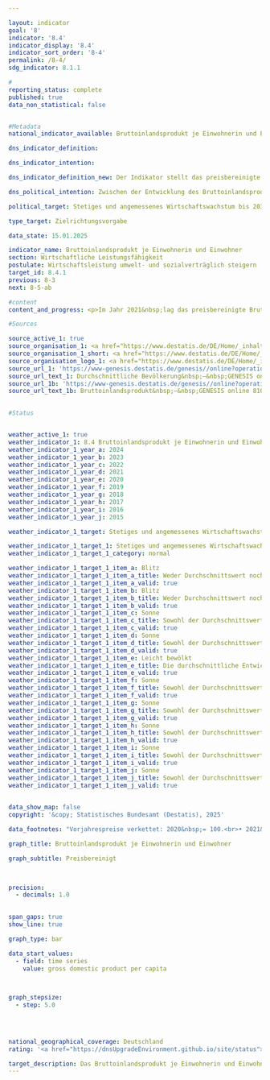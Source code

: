 ```yaml
---

layout: indicator        
goal: '8'        
indicator: '8.4'        
indicator_display: '8.4'        
indicator_sort_order: '8-4'        
permalink: /8-4/        
sdg_indicator: 8.1.1        

#
reporting_status: complete        
published: true        
data_non_statistical: false        


#Metadata        
national_indicator_available: Bruttoinlandsprodukt je Einwohnerin und Einwohner        

dns_indicator_definition:         

dns_indicator_intention:         

dns_indicator_definition_new: Der Indikator stellt das preisbereinigte Bruttoinlandsprodukt (<abbr title="Bruttoinlandsprodukt" tabindex="0">BIP</abbr>) je Einwohnerin <abbr title="beziehungsweise" tabindex="0">bzw.</abbr> Einwohner in Deutschland auf Basis des Jahres 2020&nbsp;(in 1&nbsp;000&nbsp;<abbr title="Euro" tabindex="0">EUR</abbr>) dar. Das <abbr title="Bruttoinlandsprodukt" tabindex="0">BIP</abbr> misst den Wert der im Inland erwirtschafteten Leistung. Als Einwohnerinnen und Einwohner gelten dabei alle Personen, die in Deutschland ihren ständigen Wohnsitz haben.        

dns_political_intention: Zwischen der Entwicklung des Bruttoinlandsprodukts (<abbr title="Bruttoinlandsprodukt" tabindex="0">BIP</abbr>) und den anderen Indikatoren der Nachhaltigkeitsstrategie gibt es vielfältige Beziehungen. So spielen soziale Faktoren wie die Bevölkerungsstruktur, das Arbeitskräfteangebot, das Bildungssystem sowie der soziale Zusammenhalt in der Gesellschaft eine wichtige Rolle für die internationale Wettbewerbsfähigkeit der Wirtschaft. Das <abbr title="Bruttoinlandsprodukt" tabindex="0">BIP</abbr> gilt als wichtiger Indikator für Konjunktur und Wachstum einer Volkswirtschaft.        

political_target: Stetiges und angemessenes Wirtschaftswachstum bis 2030        

type_target: Zielrichtungsvorgabe        

data_state: 15.01.2025        

indicator_name: Bruttoinlandsprodukt je Einwohnerin und Einwohner        
section: Wirtschaftliche Leistungsfähigkeit        
postulate: Wirtschaftsleistung umwelt- und sozialverträglich steigern        
target_id: 8.4.1        
previous: 8-3        
next: 8-5-ab        

#content         
content_and_progress: <p>Im Jahr 2021&nbsp;lag das preisbereinigte Bruttoinlandsprodukt (<abbr title="Bruttoinlandsprodukt" tabindex="0">BIP</abbr>) je Einwohnerin und Einwohner bei etwa 38&nbsp;509&nbsp;Euro und damit 2,6&nbsp;% höher als im Vorjahr. Zwischen 1991&nbsp;und 2021&nbsp;hat sich das <abbr title="Bruttoinlandsprodukt" tabindex="0">BIP</abbr> je Einwohnerin und Einwohner preisbereinigt insgesamt um 38,8&nbsp;% erhöht. Aufgrund der Corona-Pandemie sank jedoch das preisbereinigte <abbr title="Bruttoinlandsprodukt" tabindex="0">BIP</abbr> je Einwohnerin <abbr title="beziehungsweise" tabindex="0">bzw.</abbr> Einwohner im Jahr 2020&nbsp;um 3,8&nbsp;%. Nur im Jahr 2009&nbsp;brach das preisbereinigte <abbr title="Bruttoinlandsprodukt" tabindex="0">BIP</abbr> je Einwohnerin <abbr title="beziehungsweise" tabindex="0">bzw.</abbr> je Einwohner infolge der weltweiten Finanzmarkt- und Wirtschaftskrise mit einem Rückgang von 5,4&nbsp;% noch stärker ein. Mangels einer Definition von angemessenem und stetigem Wirtschaftswachstum kann lediglich die durchschnittliche jährliche Veränderung der letzten fünf Jahre betrachtet werden. Diese lag bei 0,7&nbsp;%. Der Indikator hat sich damit bei längerfristiger Betrachtung in eine positive Richtung entwickelt.<br><br>Bei Betrachtung der Ergebnisse nach Bundesländern wies Mecklenburg-Vorpommern mit rund 26&nbsp;500&nbsp;Euro das niedrigste und Hamburg mit etwa 59&nbsp;700&nbsp;Euro das höchste reale <abbr title="Bruttoinlandsprodukt" tabindex="0">BIP</abbr> je Einwohnerin und Einwohner auf.<br><br>Das <abbr title="Bruttoinlandsprodukt" tabindex="0">BIP</abbr> ist Ausdruck der gesamten im Inland entstandenen Wirtschaftsleistung einer Berichtsperiode. Dabei werden vor allem auf Märkten gehandelte sowie staatliche Waren und Dienstleistungen betrachtet. Das <abbr title="Bruttoinlandsprodukt" tabindex="0">BIP</abbr> wird vierteljährlich und jährlich vom Statistischen Bundesamt und von den Statistischen Ämtern der Länder nach international harmonisierten Regeln und Standards, wie dem Europäischen System Volkswirtschaftlicher Gesamtrechnungen (<abbr title="Europäische System Volkswirtschaftlicher Gesamtrechnungen" tabindex="0">ESVG</abbr>), ermittelt.<br><br>Das <abbr title="Bruttoinlandsprodukt" tabindex="0">BIP</abbr> ist eine zentrale Größe der Volkswirtschaftlichen Gesamtrechnungen (<abbr title="Volkswirtschaftliche Gesamtrechnungen" tabindex="0">VGR</abbr>). Die <abbr title="Volkswirtschaftliche Gesamtrechnungen" tabindex="0">VGR</abbr> sind die Zusammenfassung mehrerer Rechnungen, die das wirtschaftliche Geschehen einer Periode darstellen. Die Ergebnisse werden in Form eines geschlossenen Kontensystems ermittelt und in Tabellen dargestellt. Die Berechnungen der <abbr title="Volkswirtschaftliche Gesamtrechnungen" tabindex="0">VGR</abbr> wurden zuletzt im Rahmen ihrer Generalrevision 2019&nbsp;turnusmäßig überprüft und überarbeitet sowie auf das Referenzjahr 2015&nbsp;umgestellt. Für das reale <abbr title="Bruttoinlandsprodukt" tabindex="0">BIP</abbr> ergaben sich dadurch neue Veränderungsraten. Das konjunkturelle Gesamtbild hat sich durch die Revision jedoch nicht verändert.<br><br>Das <abbr title="Bruttoinlandsprodukt" tabindex="0">BIP</abbr> ist nicht dafür konzipiert, die Gesamtheit aller gesellschaftlichen Aspekte der Wohlfahrtsmessung abzubilden. Um darüber hinaus auch diese zu erfassen, bedarf es weiterer Indikatoren, die speziell für diese Zwecke konstruiert sind. Hierzu zählen unter anderem die Umweltökonomischen Gesamtrechnungen, die die Wechselbeziehungen zwischen Wirtschaft und Umwelt darstellen, oder Indikatoren wie unentgeltliche Arbeit in privaten Haushalten. Auch die Verteilung von Einkommen (und Vermögen) auf unterschiedliche Bevölkerungsgruppen wird vom <abbr title="Bruttoinlandsprodukt" tabindex="0">BIP</abbr> nicht abgebildet.<br><br>Die Veränderung von Bestandsgrößen wird beim <abbr title="Bruttoinlandsprodukt" tabindex="0">BIP</abbr> nicht erfasst&nbsp;–&nbsp;mit Ausnahme des Kapitalstocks durch die Berechnung von Investitionen und Abschreibungen. Zentrale wirtschaftliche Größen wie Bestände und Qualitäten des Humankapitals (etwa Bildung, Gesundheit), des Sozialkapitals (etwa Sicherheit, Integration) und des Naturkapitals (etwa Ressourcen, Ökosysteme) bleiben ausgeblendet. Aussagen, ob das <abbr title="Bruttoinlandsprodukt" tabindex="0">BIP</abbr> und sein Wachstum zur Kapitalerhaltung in einem umfassenden Sinn gedient haben, sind somit nicht möglich. Damit können anhand des <abbr title="Bruttoinlandsprodukt" tabindex="0">BIP</abbr> keine Aussagen zur Nachhaltigkeit des wirtschaftlichen Wachstums getroffen werden.<br><br>Basis für die Berechnung des <abbr title="Bruttoinlandsprodukt" tabindex="0">BIP</abbr> je Einwohnerin und Einwohner sind die auf den Zensus 2011&nbsp;zurückgerechneten und fortgeschriebenen durchschnittlichen Bevölkerungszahlen des Statistischen Bundesamtes.</p>                

#Sources        

source_active_1: true
source_organisation_1: <a href="https://www.destatis.de/DE/Home/_inhalt.html" target="_blank">Statistisches Bundesamt</a>
source_organisation_1_short: <a href="https://www.destatis.de/DE/Home/_inhalt.html" target="_blank">Statistisches Bundesamt</a>
source_organisation_logo_1: <a href="https://www.destatis.de/DE/Home/_inhalt.html" target="_blank"><img src="https://dnsTestEnvironment.github.io/dns-indicators/public/OrgImgDe/destatis.png" alt="Statistisches Bundesamt" title=" Klicken Sie hier um zur Homepage der Organisation Statistisches Bundesamt zu gelangen." style="height:60px; width:148px; border:transparent"/></a>
source_url_1: 'https://www-genesis.destatis.de/genesis//online?operation=table&code=12411-0041&bypass=true&levelindex=1&levelid=1660802268437&language=de'
source_url_text_1: Durchschnittliche Bevölkerung&nbsp;–&nbsp;GENESIS online 12411-0041
source_url_1b: 'https://www-genesis.destatis.de/genesis//online?operation=table&code=81000-0001&bypass=true&levelindex=0&levelid=1660822010108&language=de'
source_url_text_1b: Bruttoinlandsprodukt&nbsp;–&nbsp;GENESIS online 81000-0001
        

#Status        


weather_active_1: true
weather_indicator_1: 8.4 Bruttoinlandsprodukt je Einwohnerin und Einwohner
weather_indicator_1_year_a: 2024
weather_indicator_1_year_b: 2023
weather_indicator_1_year_c: 2022
weather_indicator_1_year_d: 2021
weather_indicator_1_year_e: 2020
weather_indicator_1_year_f: 2019
weather_indicator_1_year_g: 2018
weather_indicator_1_year_h: 2017
weather_indicator_1_year_i: 2016
weather_indicator_1_year_j: 2015

weather_indicator_1_target: Stetiges und angemessenes Wirtschaftswachstum bis 2030

weather_indicator_1_target_1: Stetiges und angemessenes Wirtschaftswachstum bis 2030
weather_indicator_1_target_1_category: normal

weather_indicator_1_target_1_item_a: Blitz
weather_indicator_1_target_1_item_a_title: Weder Durchschnittswert noch die vorherige Veränderung deuten in 2024 in die richtige Richtung.
weather_indicator_1_target_1_item_a_valid: true
weather_indicator_1_target_1_item_b: Blitz
weather_indicator_1_target_1_item_b_title: Weder Durchschnittswert noch die vorherige Veränderung deuten in 2023 in die richtige Richtung.
weather_indicator_1_target_1_item_b_valid: true
weather_indicator_1_target_1_item_c: Sonne
weather_indicator_1_target_1_item_c_title: Sowohl der Durchschnittswert als auch die vorangegangene jährliche Veränderung deuteten in 2022 in die richtige Richtung.
weather_indicator_1_target_1_item_c_valid: true
weather_indicator_1_target_1_item_d: Sonne
weather_indicator_1_target_1_item_d_title: Sowohl der Durchschnittswert als auch die vorangegangene jährliche Veränderung deuteten in 2021 in die richtige Richtung.
weather_indicator_1_target_1_item_d_valid: true
weather_indicator_1_target_1_item_e: Leicht bewölkt
weather_indicator_1_target_1_item_e_title: Die durchschnittliche Entwicklung zielte in 2020 in die richtige Richtung, im vorangegangenen Jahr ergab sich jedoch eine Entwicklung in die falsche Richtung oder gar keine Veränderung.
weather_indicator_1_target_1_item_e_valid: true
weather_indicator_1_target_1_item_f: Sonne
weather_indicator_1_target_1_item_f_title: Sowohl der Durchschnittswert als auch die vorangegangene jährliche Veränderung deuteten in 2019 in die richtige Richtung.
weather_indicator_1_target_1_item_f_valid: true
weather_indicator_1_target_1_item_g: Sonne
weather_indicator_1_target_1_item_g_title: Sowohl der Durchschnittswert als auch die vorangegangene jährliche Veränderung deuteten in 2018 in die richtige Richtung.
weather_indicator_1_target_1_item_g_valid: true
weather_indicator_1_target_1_item_h: Sonne
weather_indicator_1_target_1_item_h_title: Sowohl der Durchschnittswert als auch die vorangegangene jährliche Veränderung deuteten in 2017 in die richtige Richtung.
weather_indicator_1_target_1_item_h_valid: true
weather_indicator_1_target_1_item_i: Sonne
weather_indicator_1_target_1_item_i_title: Sowohl der Durchschnittswert als auch die vorangegangene jährliche Veränderung deuteten in 2016 in die richtige Richtung.
weather_indicator_1_target_1_item_i_valid: true
weather_indicator_1_target_1_item_j: Sonne
weather_indicator_1_target_1_item_j_title: Sowohl der Durchschnittswert als auch die vorangegangene jährliche Veränderung deuteten in 2015 in die richtige Richtung.
weather_indicator_1_target_1_item_j_valid: true        
        

data_show_map: false        
copyright: '&copy; Statistisches Bundesamt (Destatis), 2025'        

data_footnotes: "Vorjahrespreise verkettet: 2020&nbsp;= 100.<br>• 2021&nbsp;bis 2024&nbsp;vorläufige Daten."        

graph_title: Bruttoinlandsprodukt je Einwohnerin und Einwohner        

graph_subtitle: Preisbereinigt        

        

precision: 
  - decimals: 1.0
            

span_gaps: true        
show_line: true        

graph_type: bar                

data_start_values: 
  - field: time series
    value: gross domestic product per capita        

        

graph_stepsize: 
  - step: 5.0
            

                        

national_geographical_coverage: Deutschland                
rating: '<a href="https://dnsUpgradeEnvironment.github.io/site/status"><img src="https://sdg-indikatoren.de/public/Wettersymbole/Blitz.png" title="Weder Durchschnittswert noch die vorherige Veränderung deuten in 2024 in die richtige Richtung." alt="Wettersymbol Blitz"/></a>'        

target_description: Das Bruttoinlandsprodukt je Einwohnerin und Einwohner soll steigen.<br><br>Ausgehend von der Zielformulierung wird der Indikator 8.4&nbsp;für das Jahr 2024&nbsp;mit "Gewitter" bewertet. Der Wert des Indikators hat sich sowohl von 2023&nbsp;auf 2024, als auch im Durchschnitt der Jahre 2019&nbsp;bis 2024&nbsp;verringert.        
---
```


